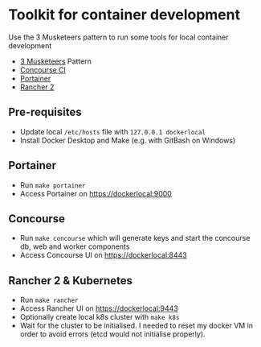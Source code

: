 # Toolkit for container development

Use the 3 Musketeers pattern to run some tools for local container development

- [3 Musketeers](https://3musketeers.io) Pattern
- [Concourse CI](https://concourse-ci.org/)
- [Portainer](https://www.portainer.io/)
- [Rancher 2](https://rancher.com/)

## Pre-requisites

- Update local `/etc/hosts` file with `127.0.0.1 dockerlocal`
- Install Docker Desktop and Make (e.g. with GitBash on Windows)

## Portainer

- Run `make portainer`
- Access Portainer on [https://dockerlocal:9000](https://dockerlocal:9000)

## Concourse

- Run `make concourse` which will generate keys and start the concourse db, web and worker components
- Access Concourse UI on [https://dockerlocal:8443](https://dockerlocal:8443)
  
## Rancher 2 & Kubernetes

- Run `make rancher`
- Access Rancher UI on [https://dockerlocal:9443](https://dockerlocal:9443)
- Optionally create local k8s cluster with `make k8s`
- Wait for the cluster to be initialised. I needed to reset my docker VM in order to avoid errors (etcd would not initialise properly).
